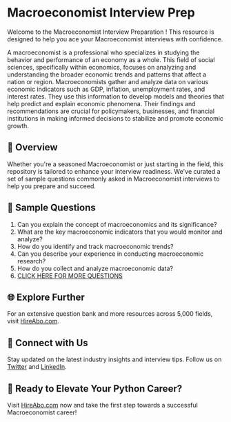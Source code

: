 # Macroeconomist Interview Prep

Welcome to the Macroeconomist Interview Preparation ! This resource is designed to help you ace your Macroeconomist interviews with confidence.

A macroeconomist is a professional who specializes in studying the behavior and performance of an economy as a whole. This field of social sciences, specifically within economics, focuses on analyzing and understanding the broader economic trends and patterns that affect a nation or region. Macroeconomists gather and analyze data on various economic indicators such as GDP, inflation, unemployment rates, and interest rates. They use this information to develop models and theories that help predict and explain economic phenomena. Their findings and recommendations are crucial for policymakers, businesses, and financial institutions in making informed decisions to stabilize and promote economic growth.

## 🚀 Overview

Whether you're a seasoned Macroeconomist or just starting in the field, this repository is tailored to enhance your interview readiness. We've curated a set of sample questions commonly asked in Macroeconomist interviews to help you prepare and succeed.

## 📝 Sample Questions

1. Can you explain the concept of macroeconomics and its significance?
2. What are the key macroeconomic indicators that you would monitor and analyze?
3. How do you identify and track macroeconomic trends?
4. Can you describe your experience in conducting macroeconomic research?
5. How do you collect and analyze macroeconomic data?
6. [CLICK HERE FOR MORE QUESTIONS](https://hireabo.com/job/7_4_45/Macroeconomist)

## 🌐 Explore Further

For an extensive question bank and more resources across 5,000 fields, visit [HireAbo.com](https://www.hireabo.com).

## 📱 Connect with Us

Stay updated on the latest industry insights and interview tips. Follow us on [Twitter](https://twitter.com/hireabo) and [LinkedIn](https://www.linkedin.com/in/hire-abo-3609972a8/).

## 🚀 Ready to Elevate Your Python Career?

Visit [HireAbo.com](https://www.hireabo.com) now and take the first step towards a successful Macroeconomist career!
